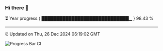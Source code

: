 ### Hi there 👋

⏳ Year progress { █████████████████████████████▁ } 98.43 %

---

⏰ Updated on Thu, 26 Dec 2024 06:19:02 GMT

![Progress Bar CI](https://github.com/liununu/liununu/workflows/Progress%20Bar%20CI/badge.svg)
